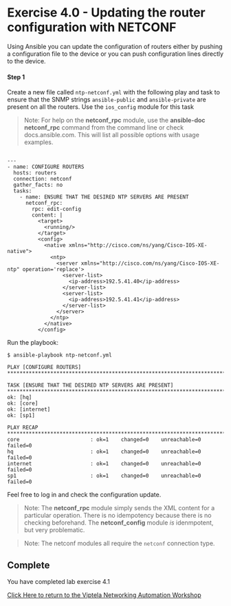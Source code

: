 # Exercise 4.0 - Updating the router configuration with NETCONF

Using Ansible you can update the configuration of routers either by pushing a configuration file to the device or you can push configuration lines directly to the device.

#### Step 1

Create a new file called `ntp-netconf.yml` with the following play and task to ensure that the SNMP strings `ansible-public` and `ansible-private` are present on all the routers.  Use the `ios_config` module for this task

> Note: For help on the **netconf_rpc** module, use the **ansible-doc netconf_rpc** command from the command line or check docs.ansible.com. This will list all possible options with usage examples.

```

---
- name: CONFIGURE ROUTERS
  hosts: routers
  connection: netconf
  gather_facts: no
  tasks:
    - name: ENSURE THAT THE DESIRED NTP SERVERS ARE PRESENT
      netconf_rpc:
        rpc: edit-config
        content: |
          <target>
            <running/>
          </target>
          <config>
            <native xmlns="http://cisco.com/ns/yang/Cisco-IOS-XE-native">
              <ntp>
                <server xmlns="http://cisco.com/ns/yang/Cisco-IOS-XE-ntp" operation='replace'>
                  <server-list>
                    <ip-address>192.5.41.40</ip-address>
                  </server-list>
                  <server-list>
                    <ip-address>192.5.41.41</ip-address>
                  </server-list>
                </server>
              </ntp>
            </native>
          </config>
```

Run the playbook:

``` shell
$ ansible-playbook ntp-netconf.yml

PLAY [CONFIGURE ROUTERS] ***********************************************************************************************************************

TASK [ENSURE THAT THE DESIRED NTP SERVERS ARE PRESENT] *****************************************************************************************
ok: [hq]
ok: [core]
ok: [internet]
ok: [sp1]

PLAY RECAP *************************************************************************************************************************************
core                       : ok=1    changed=0    unreachable=0    failed=0
hq                         : ok=1    changed=0    unreachable=0    failed=0
internet                   : ok=1    changed=0    unreachable=0    failed=0
sp1                        : ok=1    changed=0    unreachable=0    failed=0
```

Feel free to log in and check the configuration update.

>Note: The **netconf_rpc** module simply sends the XML content for a particular operation.  There is no idempotency because
there is no checking beforehand.  The **netconf_config** module _is_ idenmpotent, but very problematic.

>Note: The netconf modules all require the `netconf` connection type.

## Complete

You have completed lab exercise 4.1

[Click Here to return to the Viptela Networking Automation Workshop](../README_AUTOMATION.md)
